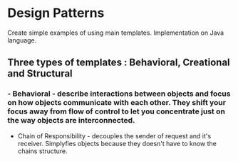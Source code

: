 # Design Patterns

Create simple examples of using main templates. Implementation on Java language.

## Three types of templates : Behavioral, Creational and Structural

### - Behavioral - describe interactions between objects and focus on how objects communicate with each other. They shift your focus away from flow of control to let you concentrate just on the way objects are interconnected.

* Chain of Responsibility - decouples the sender of request and it's receiver. Simplyfies objects because they doesn't  have to know the chains structure.




